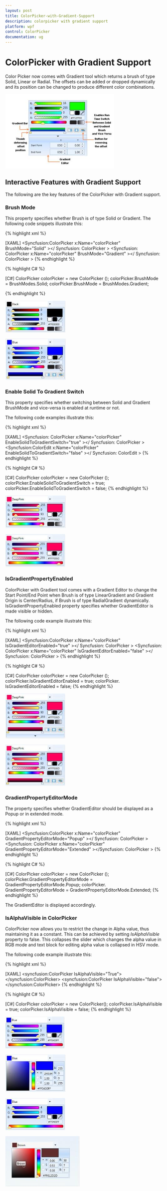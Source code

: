 ```yaml
---
layout: post
title: ColorPicker-with-Gradient-Support
description: colorpicker with gradient support
platform: wpf
control: ColorPicker
documentation: ug
---
```


# ColorPicker with Gradient Support

Color Picker now comes with Gradient tool which returns a brush of type Solid, Linear or Radial. The offsets can be added or dropped dynamically and its position can be changed to produce different color combinations.

![](ColorPicker-with-Gradient-Support_images/ColorPicker-with-Gradient-Support_img1.jpeg)



## Interactive Features with Gradient Support

The following are the key features of the ColorPicker with Gradient support.

### Brush Mode

This property specifies whether Brush is of type Solid or Gradient. The following code snippets illustrate this:

{% highlight xml %}

[XAML]
<Syncfusion:ColorPicker x:Name="colorPicker"  BrushMode="Solid"   ></  Syncfusion: ColorPicker >
<Syncfusion: ColorPicker x:Name="colorPicker"  BrushMode="Gradient"   ></  Syncfusion: ColorPicker >
{% endhighlight %}

{% highlight C# %}

[C#]
ColorPicker colorPicker = new ColorPicker ();
colorPicker.BrushMode =  BrushModes.Solid;
colorPicker.BrushMode =  BrushModes.Gradient;

{% endhighlight %}



![](ColorPicker-with-Gradient-Support_images/ColorPicker-with-Gradient-Support_img2.jpeg)





![](ColorPicker-with-Gradient-Support_images/ColorPicker-with-Gradient-Support_img3.jpeg)





### Enable Solid To Gradient Switch

This property specifies whether switching between Solid and Gradient BrushMode and vice-versa is enabled at runtime or not.

The following code examples illustrate this:

{% highlight xml %}

[XAML]
<Syncfusion: ColorPicker x:Name="colorPicker"  EnableSolidToGradientSwitch="true"   ></  Syncfusion: ColorPicker >
<Syncfusion:ColorEdit x:Name="colorPicker"  EnableSolidToGradientSwitch="false"   ></  Syncfusion: ColorEdit >
{% endhighlight %}

{% highlight C# %}

[C#]
ColorPicker colorPicker = new ColorPicker ();
colorPicker.EnableSolidToGradientSwitch =  true;
colorPicker.EnableSolidToGradientSwitch =  false;
{% endhighlight %}




![](ColorPicker-with-Gradient-Support_images/ColorPicker-with-Gradient-Support_img4.jpeg)





![](ColorPicker-with-Gradient-Support_images/ColorPicker-with-Gradient-Support_img5.jpeg)





### IsGradientPropertyEnabled

ColorPicker with Gradient tool comes with a Gradient Editor to change the Start Point/End Point when Brush is of type LinearGradient and Gradient Origin is Center/Radius, if Brush is of type RadialGradient dynamically.  IsGradientPropertyEnabled property specifies whether GradientEditor is made visible or hidden.

The following code example illustrate this:

{% highlight xml %}

[XAML]
<Syncfusion:ColorPicker x:Name="colorPicker"  IsGradientEditorEnabled="true"   ></  Syncfusion: ColorPicker >
<Syncfusion: ColorPicker x:Name="colorPicker"  IsGradientEditorEnabled="false"   ></  Syncfusion: ColorPicker >
{% endhighlight %}

{% highlight C# %}

[C#]
ColorPicker colorPicker = new ColorPicker ();
colorPicker.IsGradientEditorEnabled =  true;
colorPicker. IsGradientEditorEnabled =  false;
{% endhighlight %}




![](ColorPicker-with-Gradient-Support_images/ColorPicker-with-Gradient-Support_img6.jpeg)





![](ColorPicker-with-Gradient-Support_images/ColorPicker-with-Gradient-Support_img7.jpeg)



### GradientPropertyEditorMode

The property specifies whether GradientEditor should be displayed as a Popup or in extended mode.

{% highlight xml %}

[XAML]
<Syncfusion:ColorPicker x:Name="colorPicker"    GradientPropertyEditorMode="Popup" ></ Syncfusion: ColorPicker >
<Syncfusion: ColorPicker x:Name="colorPicker"  GradientPropertyEditorMode="Extended"  ></Syncfusion: ColorPicker >
{% endhighlight %}

{% highlight C# %}


[C#]
ColorPicker colorPicker = new ColorPicker ();
colorPicker.GradientPropertyEditorMode =  GradientPropertyEditorMode.Popup;
colorPicker. GradientPropertyEditorMode =  GradientPropertyEditorMode.Extended;
{% endhighlight %}


The GradientEditor is displayed accordingly.

### IsAlphaVisible in ColorPicker

ColorPicker now allows you to restrict the change in Alpha value, thus maintaining it as a constant. This can be achieved by setting _IsAlphaVisible_ property to false. This collapses the slider which changes the alpha value in RGB mode and text block for editing alpha value is collapsed in HSV mode.

The following code example illustrate this:

{% highlight xml %}

[XAML]
<syncfusion:ColorPicker IsAlphaVisible="True"></syncfusion:ColorPicker> 
 <syncfusion:ColorPicker IsAlphaVisible="false"></syncfusion:ColorPicker>
{% endhighlight %}

{% highlight C# %}

[C#]
ColorPicker colorPicker = new ColorPicker();
colorPicker.IsAlphaVisible = true;
colorPicker.IsAlphaVisible = false;
{% endhighlight %}


![](ColorPicker-with-Gradient-Support_images/ColorPicker-with-Gradient-Support_img8.jpeg)





![](ColorPicker-with-Gradient-Support_images/ColorPicker-with-Gradient-Support_img9.jpeg)





![](ColorPicker-with-Gradient-Support_images/ColorPicker-with-Gradient-Support_img10.jpeg)





![](ColorPicker-with-Gradient-Support_images/ColorPicker-with-Gradient-Support_img11.jpeg)



